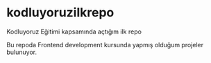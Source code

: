 # kodluyoruzilkrepo
Kodluyoruz Eğitimi kapsamında açtığım ilk repo

Bu repoda Frontend development kursunda yapmış olduğum projeler bulunuyor.
